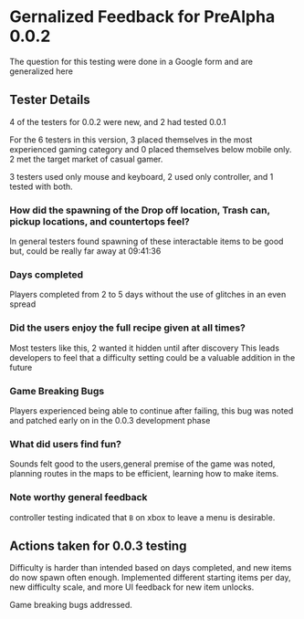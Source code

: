 # Gernalized Feedback for PreAlpha 0.0.2
The question for this testing were done in a Google form and are generalized here

## Tester Details
4 of the testers for 0.0.2 were new, and 2 had tested 0.0.1

For the 6 testers in this version, 3 placed themselves in the most experienced gaming category and 0 placed themselves below mobile only. 2 met the target market of casual gamer.

3 testers used only mouse and keyboard, 2 used only controller, and 1 tested with both.

### How did the spawning of the Drop off location, Trash can, pickup locations, and countertops feel?
In general testers found spawning of these interactable items to be good but, could be really far away at 09:41:36

### Days completed
Players completed from 2 to 5 days without the use of glitches in an even spread

### Did the users enjoy the full recipe given at all times?
Most testers like this, 2 wanted it hidden until after discovery
    This leads developers to feel that a difficulty setting could be a valuable addition in the future

### Game Breaking Bugs
Players experienced being able to continue after failing, this bug was noted and patched early on in the 0.0.3 development phase

### What did users find fun?
Sounds felt good to the users,general premise of the game was noted, planning routes in the maps to be efficient, learning how to make items.

### Note worthy general feedback
controller testing indicated that `B` on xbox to leave a menu is desirable.

## Actions taken for 0.0.3 testing
Difficulty is harder than intended based on days completed, and new items do now spawn often enough. Implemented different starting items per day, new difficulty scale, and more UI feedback for new item unlocks.

Game breaking bugs addressed.
